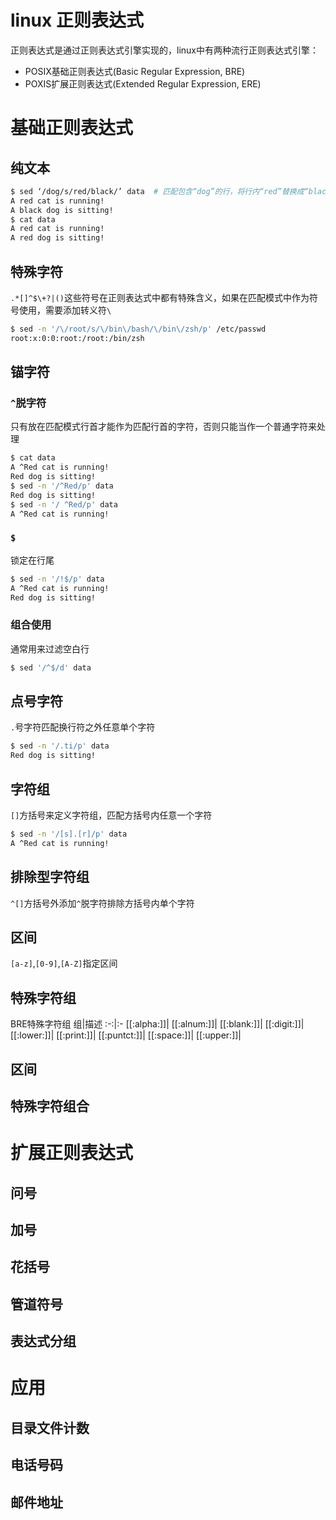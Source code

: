 # linux 正则表达式

正则表达式是通过正则表达式引擎实现的，linux中有两种流行正则表达式引擎：

- POSIX基础正则表达式(Basic Regular Expression, BRE)
- POXIS扩展正则表达式(Extended Regular Expression, ERE)

# 基础正则表达式

## 纯文本

```bash
$ sed ‘/dog/s/red/black/’ data  # 匹配包含“dog”的行，将行内“red”替换成“black”
A red cat is running!
A black dog is sitting!
$ cat data
A red cat is running!
A red dog is sitting!
```

## 特殊字符

`.*[]^$\+?|()`这些符号在正则表达式中都有特殊含义，如果在匹配模式中作为符号使用，需要添加转义符`\`

```bash
$ sed -n '/\/root/s/\/bin\/bash/\/bin\/zsh/p' /etc/passwd
root:x:0:0:root:/root:/bin/zsh
```

## 锚字符

### `^`脱字符

只有放在匹配模式行首才能作为匹配行首的字符，否则只能当作一个普通字符来处理

```bash
$ cat data
A ^Red cat is running!
Red dog is sitting!
$ sed -n '/^Red/p' data
Red dog is sitting!
$ sed -n '/ ^Red/p' data
A ^Red cat is running!
```

### `$`

锁定在行尾

```bash
$ sed -n '/!$/p' data
A ^Red cat is running!
Red dog is sitting!
```

### 组合使用

通常用来过滤空白行

```bash
$ sed '/^$/d' data
```

## 点号字符

`.`号字符匹配换行符之外任意单个字符

```bash
$ sed -n '/.ti/p' data
Red dog is sitting!
```

## 字符组

`[]`方括号来定义字符组，匹配方括号内任意一个字符

```bash
$ sed -n '/[s].[r]/p' data
A ^Red cat is running!
```

## 排除型字符组

`^[]`方括号外添加`^`脱字符排除方括号内单个字符

## 区间

`[a-z]`,`[0-9]`,`[A-Z]`指定区间

## 特殊字符组

BRE特殊字符组
组|描述
:-:|:-
[[:alpha:]]|
[[:alnum:]]|
[[:blank:]]|
[[:digit:]]|
[[:lower:]]|
[[:print:]]|
[[:puntct:]]|
[[:space:]]|
[[:upper:]]|








## 区间
## 特殊字符组合

# 扩展正则表达式
## 问号
## 加号
## 花括号
## 管道符号
## 表达式分组


# 应用
## 目录文件计数
## 电话号码
## 邮件地址

